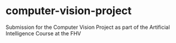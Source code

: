 # computer-vision-project
Submission for the Computer Vision Project as part of the Artificial Intelligence Course at the FHV
